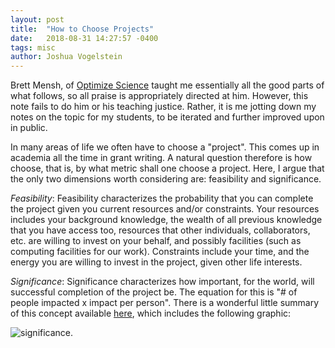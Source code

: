 ```yaml
---
layout: post
title:  "How to Choose Projects"
date:   2018-08-31 14:27:57 -0400
tags: misc
author: Joshua Vogelstein
---
```


Brett Mensh, of [Optimize Science](http://optimizescience.com/) taught me essentially all the good parts of what follows, so all praise is appropriately directed at him. However, this note  fails to do him or his teaching justice.  Rather, it is me jotting down my notes on the topic for my students, to be iterated and further improved upon in public.

In many areas of life we often have to choose a "project". This comes up in academia all the time in grant writing.   A natural question therefore is how choose, that is, by what metric shall one choose a project.  Here, I argue that the only two dimensions worth considering are: feasibility and significance.

*Feasibility*: Feasibility characterizes the probability that you can complete the project given you current resources and/or constraints.  Your resources includes your background knowledge, the wealth of all previous knowledge that you have access too, resources that other individuals, collaborators, etc. are willing to invest on your behalf, and possibly facilities (such as computing facilities for our work). Constraints include your time, and the energy you are willing to invest in the project, given other life interests.  

*Significance*: Significance characterizes how important, for the world, will successful completion of the project be. The equation for this is "# of people impacted x impact per person".  There is a wonderful little summary of this concept available [here](https://www.patreon.com/posts/21037081), which includes the following graphic:

![significance](https://c10.patreonusercontent.com/3/eyJ3IjoxMjQwfQ%3D%3D/patreon-media/p/post/21037081/23755aaa60b84fa09ac5702e7fffd341/1?token-time=1536883200&token-hash=k849fBGg7HpBm87Z5OPQHnRaj98COZ2zlVR8vPdJjGI%3D).


